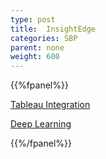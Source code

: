 ```yaml
---
type: post
title:  InsightEdge
categories: SBP
parent: none
weight: 600
---
```



{{%fpanel%}} 

[Tableau Integration](./tableau.html)

[Deep Learning](./insightedge-bigdl.html)

{{%/fpanel%}}